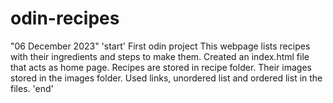 # odin-recipes
"06 December 2023"
'start'
First odin project
This webpage lists recipes with their ingredients and steps to make them.
Created an index.html file that acts as home page.
Recipes are stored in recipe folder.
Their images stored in the images folder.
Used links, unordered list and ordered list in the files.
'end'
